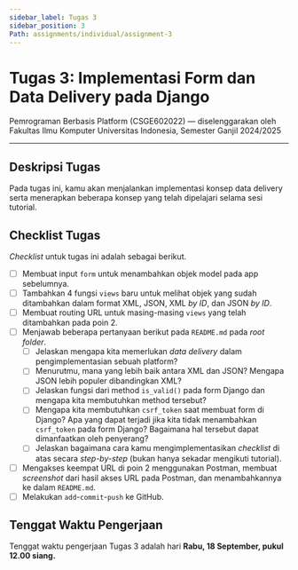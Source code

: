 ```yaml
---
sidebar_label: Tugas 3
sidebar_position: 3
Path: assignments/individual/assignment-3
---
```


# Tugas 3: Implementasi Form dan Data Delivery pada Django

Pemrograman Berbasis Platform (CSGE602022) — diselenggarakan oleh Fakultas Ilmu Komputer Universitas Indonesia, Semester Ganjil 2024/2025

---

## Deskripsi Tugas

Pada tugas ini, kamu akan menjalankan implementasi konsep data delivery serta menerapkan beberapa konsep yang telah dipelajari selama sesi tutorial.


## Checklist Tugas

*Checklist* untuk tugas ini adalah sebagai berikut.
- [ ] Membuat input `form` untuk menambahkan objek model pada app sebelumnya.
- [ ] Tambahkan 4 fungsi `views` baru untuk melihat objek yang sudah ditambahkan dalam format XML, JSON, XML *by ID*, dan JSON *by ID*.
- [ ] Membuat routing URL untuk masing-masing `views` yang telah ditambahkan pada poin 2.
- [ ] Menjawab beberapa pertanyaan berikut pada `README.md` pada *root folder*.
    - [ ] Jelaskan mengapa kita memerlukan _data delivery_ dalam pengimplementasian sebuah platform?
    - [ ] Menurutmu, mana yang lebih baik antara XML dan JSON? Mengapa JSON lebih populer dibandingkan XML?
    - [ ] Jelaskan fungsi dari method `is_valid()` pada form Django dan mengapa kita membutuhkan method tersebut?
    - [ ] Mengapa kita membutuhkan `csrf_token` saat membuat form di Django? Apa yang dapat terjadi jika kita tidak menambahkan `csrf_token` pada form Django? Bagaimana hal tersebut dapat dimanfaatkan oleh penyerang?
    - [ ] Jelaskan bagaimana cara kamu mengimplementasikan *checklist* di atas secara *step-by-step* (bukan hanya sekadar mengikuti tutorial).
- [ ] Mengakses keempat URL di poin 2 menggunakan Postman, membuat *screenshot* dari hasil akses URL pada Postman, dan menambahkannya ke dalam `README.md`.
- [ ] Melakukan `add`-`commit`-`push` ke GitHub.

## Tenggat Waktu Pengerjaan

Tenggat waktu pengerjaan Tugas 3 adalah hari **Rabu, 18 September, pukul 12.00 siang.**


